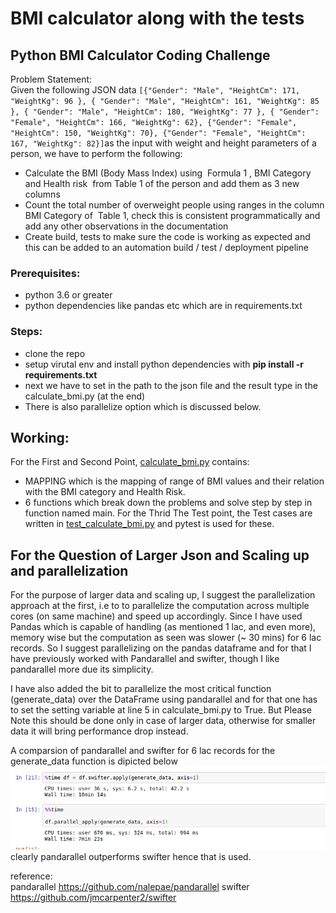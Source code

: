 # BMI calculator along with the tests

## Python BMI Calculator Coding Challenge
Problem Statement:<br/>
Given the following JSON data
`[{"Gender": "Male", "HeightCm": 171, "WeightKg": 96 }, { "Gender": "Male", "HeightCm": 161, "WeightKg":
85 }, { "Gender": "Male", "HeightCm": 180, "WeightKg": 77 }, { "Gender": "Female", "HeightCm": 166,
"WeightKg": 62}, {"Gender": "Female", "HeightCm": 150, "WeightKg": 70}, {"Gender": "Female",
"HeightCm": 167, "WeightKg": 82}]` ​ as the input with weight and height parameters of a person,
we have to perform the following:

- Calculate the BMI (Body Mass Index) using ​ Formula 1​ , BMI Category and Health
risk ​ from Table 1​ of the person and add them as 3 new columns
- Count the total number of overweight people using ranges in the column BMI
Category of ​ Table 1,​ check this is consistent programmatically and add any other
observations in the documentation
- Create build, tests to make sure the code is working as expected and this can be
added to an automation build / test / deployment pipeline

### Prerequisites:
- python 3.6 or greater
- python dependencies like pandas etc which are in requirements.txt

### Steps:

- clone the repo
- setup virutal env and install python dependencies with **pip install -r requirements.txt**
- next we have to set in the path to the json file and the result type in the calculate_bmi.py (at the end)
- There is also parallelize option which is discussed below.


## Working:
For the First and Second Point, [calculate_bmi.py](calculate_bmi.py) contains:<br/>
- MAPPING which is the mapping of range of BMI values and their relation with the BMI category and Health Risk.
- 6 functions which break down the problems and solve step by step in function named main.
For the Thrid The Test point, the Test cases are written in [test_calculate_bmi.py](calculate_bmi.py) and pytest is used for these.


## For the Question of Larger Json and Scaling up and parallelization
For the purpose of larger data and scaling up, I suggest the parallelization approach at the first, i.e to to parallelize the computation across multiple cores (on same machine) and speed up accordingly. Since I have used Pandas which is capable of handling (as mentioned 1 lac, and even more), memory wise but the computation as seen was slower (~ 30 mins) for 6 lac records. So I suggest parallelizing on the pandas dataframe and for that I have previously worked with Pandarallel and swifter, though I like pandarallel more due its simplicity.

I have also added the bit to parallelize the most critical function (generate_data) over the DataFrame using pandarallel and for that one has to set the setting variable at line 5 in calculate_bmi.py to True. But Please Note this should be done only in case of larger data, otherwise for smaller data it will bring performance drop instead.

A comparsion of pandarallel and swifter for 6 lac records for the generate_data function is dipicted below
![comparison](comparison.png)
clearly pandarallel outperforms swifter hence that is used.

reference:
<br/>
pandarallel https://github.com/nalepae/pandarallel
swifter https://github.com/jmcarpenter2/swifter

